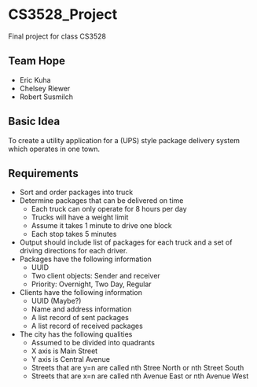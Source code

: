 # CS3528_Project
Final project for class CS3528
## Team Hope
* Eric Kuha
* Chelsey Riewer
* Robert Susmilch

## Basic Idea
To create a utility application for a (UPS) style package delivery system which operates in one town.

## Requirements
* Sort and order packages into truck
* Determine packages that can be delivered on time
  * Each truck can only operate for 8 hours per day
  * Trucks will have a weight limit
  * Assume it takes 1 minute to drive one block
  * Each stop takes 5 minutes
* Output should include list of packages for each truck and a set of driving directions for each driver.
* Packages have the following information
  * UUID
  * Two client objects: Sender and receiver
  * Priority: Overnight, Two Day, Regular
* Clients have the following information
  * UUID (Maybe?)
  * Name and address information
  * A list record of sent packages
  * A list record of received packages
* The city has the following qualities
  * Assumed to be divided into quadrants
  * X axis is Main Street
  * Y axis is Central Avenue
  * Streets that are y=n are called nth Stree North or nth Street South
  * Streets that are x=n are called nth Avenue East or nth Avenue West
